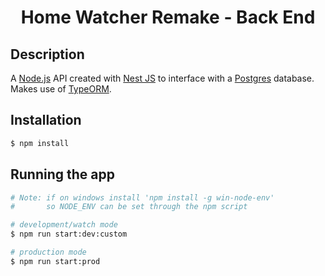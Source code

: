 # <p align="center">Home Watcher Remake - Back End</p>





## Description

A [Node.js](http://nodejs.org) API created with [Nest JS](https://nestjs.com) to interface with a [Postgres](https://www.postgresql.org) database.  Makes use of [TypeORM](https://typeorm.io/#/).

## Installation

```bash
$ npm install
```

## Running the app

```bash
# Note: if on windows install 'npm install -g win-node-env'
#       so NODE_ENV can be set through the npm script

# development/watch mode
$ npm run start:dev:custom

# production mode
$ npm run start:prod
```


